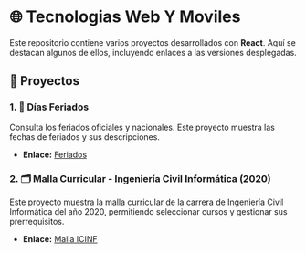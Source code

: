 # 🌐 Tecnologias Web Y Moviles
Este repositorio contiene varios proyectos desarrollados con **React**. Aquí se destacan algunos de ellos, incluyendo enlaces a las versiones desplegadas.

## 🚀 Proyectos

### 1. 📅 Días Feriados
Consulta los feriados oficiales y nacionales. Este proyecto muestra las fechas de feriados y sus descripciones.
- **Enlace:** [Feriados](https://feriados.netlify.app/)

### 2. 🗂️ Malla Curricular - Ingeniería Civil Informática (2020)
Este proyecto muestra la malla curricular de la carrera de Ingeniería Civil Informática del año 2020, permitiendo seleccionar cursos y gestionar sus prerrequisitos.
- **Enlace:** [Malla ICINF](https://malla-icinf.netlify.app/)


